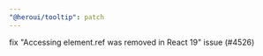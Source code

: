 ```yaml
---
"@heroui/tooltip": patch
---
```


fix "Accessing element.ref was removed in React 19" issue (#4526)
